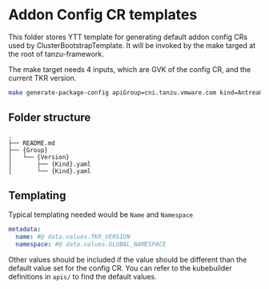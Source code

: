 # Addon Config CR templates

This folder stores YTT template for generating default addon config CRs used by ClusterBootstrapTemplate. It will be invoked by the make targed at the root of tanzu-framework.

The make target needs 4 inputs, which are GVK of the config CR, and the current TKR version.

``` bash
make generate-package-config apiGroup=cni.tanzu.vmware.com kind=AntreaConfig version=v1alpha1 tkr=v1.23.3---vmware.1-tkg.1
```

## Folder structure

``` text
.
├── README.md
├── {Group}
│   └── {Version}
│       ├── {Kind}.yaml
│       └── {Kind}.yaml

```

## Templating

Typical templating needed would be `Name` and `Namespace`

``` yaml
metadata:
  name: #@ data.values.TKR_VERSION
  namespace: #@ data.values.GLOBAL_NAMESPACE
```

Other values should be included if the value should be different than the default value set for the config CR. You can refer to the kubebuilder definitions in `apis/` to find the default values.
